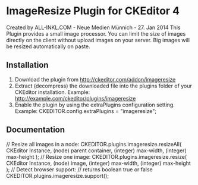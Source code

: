 ImageResize Plugin for CKEditor 4
=================================
Created by ALL-INKL.COM - Neue Medien Münnich - 27. Jan 2014
This Plugin provides a small image processor. You can limit the size of images
directly on the client without upload images on your server. Big images will be
resized automatically on paste.

## Installation
 1. Download the plugin from http://ckeditor.com/addon/imageresize
 2. Extract (decompress) the downloaded file into the plugins folder of your
	CKEditor installation.
	Example: http://example.com/ckeditor/plugins/imageresize
 3. Enable the plugin by using the extraPlugins configuration setting.
	Example: CKEDITOR.config.extraPlugins = "imageresize";

## Documentation
 // Resize all images in a node:
	CKEDITOR.plugins.imageresize.resizeAll(
		CKEditor Instance,
		(node) parent container,
		(integer) max-width,
		(integer) max-height
	);
 // Resize one image:
	CKEDITOR.plugins.imageresize.resize(
		CKEditor Instance,
		(node) image,
		(integer) max-width,
		(integer) max-height
	);
 // Detect browser support:
 // returns boolean true or false
	CKEDITOR.plugins.imageresize.support();
